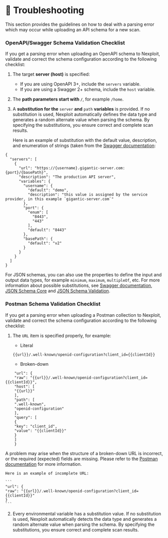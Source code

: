 # 👾 Troubleshooting 

This section provides the guidelines on how to deal with a parsing error which may occur while uploading an API schema for a new scan.

### OpenAPI/Swagger Schema Validation Checklist

If you get a parsing error when uploading an OpenAPI schema to Nexploit, validate and correct the schema configuration according to the following checklist: 

1. The target **server (host)** is specified:
    * If you are using OpenAPI  3+,  include the `servers` variable.
    * If you are using a Swagger 2+ schema, include the `host` variable.

2. The **path parameters start with `/`**, for example `/home`.
3. A **substitution for the** `server` **and** `path` **variables** is provided.  If no substitution is used, Nexploit automatically defines the data type and generates a random alternate value when parsing the schema. By specifying the substitutions, you ensure correct and complete scan results. 

    Here is an example of substitution with the default value, description, and enumeration of strings (taken from the [Swagger documentation](https://swagger.io/specification/):

```
{
  "servers": [
    {
      "url": "https://{username}.gigantic-server.com:{port}/{basePath}",
      "description": "The production API server",
      "variables": {
        "username": {
          "default": "demo",
          "description": "this value is assigned by the service provider, in this example `gigantic-server.com`"
        },
        "port": {
          "enum": [
            "8443",
            "443"
          ],
          "default": "8443"
        },
        "basePath": {
          "default": "v2"
        }
      }
    }
  ]
}
```

For JSON schemas, you can also use the properties to define the input and output data types, for example `minimum`, `maximum`, `multipleOf`, etc. For more information about possible substitutions, see [Swagger documentation](https://swagger.io/specification/),  [JSON Schema Core](https://tools.ietf.org/html/draft-wright-json-schema-00) and [JSON Schema Validation](https://tools.ietf.org/html/draft-wright-json-schema-validation-00). 


### Postman Schema Validation Checklist
If you get a parsing error when uploading a Postman collection to Nexploit, validate and correct the schema configuration according to the following checklist: 

1. The `URL` item is specified properly, for example: 
    * Literal

    ```
    {{url}}/.well-known/openid-configuration?client_id={{clientId}}
    ```

    * Broken-down
```
    "url": {
    "raw": "{{url}}/.well-known/openid-configuration?client_id={{clientId}}",
    "host": [
    "{{url}}"
    ],
    "path": [
    ".well-known",
    "openid-configuration"
    ],
    "query": [
    {
    "key": "client_id",
    "value": "{{clientId}}"
    }
    ]
    }
```
A problem may arise when the structure of a broken-down URL is incorrect, or the required (expected) fields are missing. Please refer to the [Postman documentation](https://schema.postman.com/) for more information.

    Here is an example of incomplete URL:

    ```
    "url": { 
    "raw": "{{url}}/.well-known/openid-configuration?client_id={{clientId}}"
    }
    ```

2. Every  environmental variable has a substitution value. If no substitution is used, Nexploit automatically detects the data type and generates a random alternate value when parsing the schema.  By specifying the substitutions, you ensure correct and complete scan results. 



